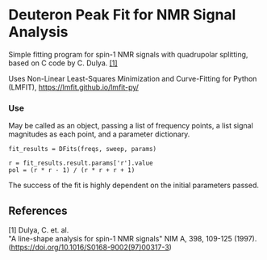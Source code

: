 # Deuteron Peak Fit for NMR Signal Analysis

Simple fitting program for spin-1 NMR signals with quadrupolar splitting, based on C code by C. Dulya. [[1]](#1)

Uses Non-Linear Least-Squares Minimization and Curve-Fitting for Python (LMFIT), https://lmfit.github.io/lmfit-py/


### Use
May be called as an object, passing a list of frequency points, a list signal magnitudes as each point, and a parameter dictionary.
```
fit_results = DFits(freqs, sweep, params)

r = fit_results.result.params['r'].value
pol = (r * r - 1) / (r * r + r + 1)
```

The success of the fit is highly dependent on the initial parameters passed.

## References

<a id="1">[1]</a> 
Dulya, C. et. al.  
"A line-shape analysis for spin-1 NMR signals"
NIM A, 398, 109-125 (1997). (https://doi.org/10.1016/S0168-9002(97)00317-3)
